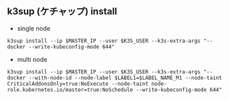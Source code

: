 ## k3sup (ケチャップ) install

- single node

```
k3sup install --ip $MASTER_IP --user $K3S_USER --k3s-extra-args "--docker --write-kubeconfig-mode 644"
```

- multi node

```
k3sup install --ip $MASTER_IP --user $K3S_USER --k3s-extra-args "--docker --with-node-id --node-label $LABEL1=$LABEL_NAME_M1 --node-taint CriticalAddonsOnly=true:NoExecute --node-taint node-role.kubernetes.io/master=true:NoSchedule --write-kubeconfig-mode 644"
```
